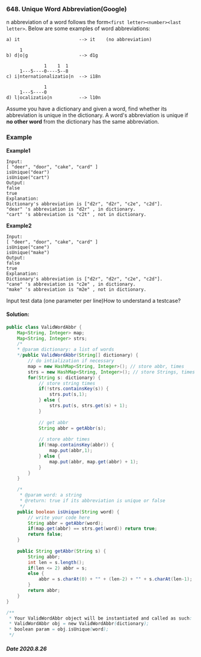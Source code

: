 ### 648. Unique Word Abbreviation(Google)

n abbreviation of a word follows the form`<first letter><number><last letter>`. Below are some examples of word abbreviations:

```
a) it                      --> it    (no abbreviation)

     1
b) d|o|g                   --> d1g

              1    1  1
     1---5----0----5--8
c) i|nternationalizatio|n  --> i18n

              1
     1---5----0
d) l|ocalizatio|n          --> l10n
```

Assume you have a dictionary and given a word, find whether its abbreviation is unique in the dictionary. A word's abbreviation is unique if **no other word** from the dictionary has the same abbreviation.

### Example

**Example1**

```
Input:
[ "deer", "door", "cake", "card" ]
isUnique("dear")
isUnique("cart")
Output:
false
true
Explanation:
Dictionary's abbreviation is ["d2r", "d2r", "c2e", "c2d"].
"dear" 's abbreviation is "d2r" , in dictionary.
"cart" 's abbreviation is "c2t" , not in dictionary.
```

**Example2**

```
Input:
[ "deer", "door", "cake", "card" ]
isUnique("cane")
isUnique("make")
Output:
false
true
Explanation:
Dictionary's abbreviation is ["d2r", "d2r", "c2e", "c2d"].
"cane" 's abbreviation is "c2e" , in dictionary.
"make" 's abbreviation is "m2e" , not in dictionary.
```

Input test data (one parameter per line)How to understand a testcase?

#### Solution:

```java
public class ValidWordAbbr {
    Map<String, Integer> map;
    Map<String, Integer> strs;
    /*
    * @param dictionary: a list of words
    */public ValidWordAbbr(String[] dictionary) {
        // do intialization if necessary
        map = new HashMap<String, Integer>(); // store abbr, times
        strs = new HashMap<String, Integer>(); // store Strings, times
        for(String s: dictionary) {
            // store string times
            if(!strs.containsKey(s)) {
                strs.put(s,1);
            } else {
                strs.put(s, strs.get(s) + 1);
            }
            
            // get abbr
            String abbr = getAbbr(s);
            
            // store abbr times
            if(!map.containsKey(abbr)) {
                map.put(abbr,1);
            } else {
                map.put(abbr, map.get(abbr) + 1);
            }
        }
    }

    /*
     * @param word: a string
     * @return: true if its abbreviation is unique or false
     */
    public boolean isUnique(String word) {
        // write your code here
        String abbr = getAbbr(word);
        if(map.get(abbr) == strs.get(word)) return true;
        return false;
    }
    
    public String getAbbr(String s) {
        String abbr;
        int len = s.length();
        if(len <= 2) abbr = s;
        else {
            abbr = s.charAt(0) + "" + (len-2) + "" + s.charAt(len-1);
        }
        return abbr;
    }
}

/**
 * Your ValidWordAbbr object will be instantiated and called as such:
 * ValidWordAbbr obj = new ValidWordAbbr(dictionary);
 * boolean param = obj.isUnique(word);
 */
```

##### Date 2020.8.26